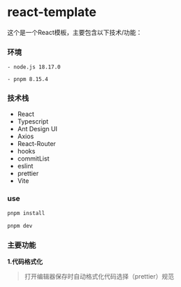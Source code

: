 # react-template

这个是一个React模板，主要包含以下技术/功能：

### 环境

```nodemon
- node.js 18.17.0

- pnpm 8.15.4
```

### 技术栈

- React
- Typescript
- Ant Design UI
- Axios
- React-Router
- hooks
- commitList
- eslint
- prettier
- Vite

### use

```bash
pnpm install

pnpm dev
```

### 主要功能

**1.代码格式化**
> 打开编辑器保存时自动格式化代码选择（prettier）规范
